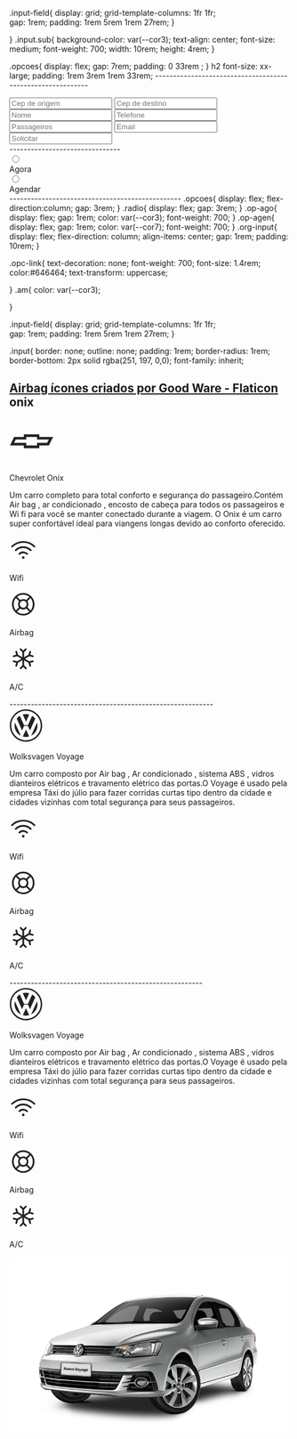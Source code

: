 
 .input-field{
   display: grid;
   grid-template-columns: 1fr 1fr;  
   gap: 1rem;
   padding: 1rem 5rem 1rem 27rem;
 }
 
 }
 .input.sub{
   background-color: var(--cor3);
   text-align: center;
   font-size: medium;
   font-weight: 700;
   width: 10rem;
   height: 4rem;
 }


 .opcoes{
  display: flex;
  gap: 7rem; 
  padding: 0 33rem ;
}
h2
font-size: xx-large;
padding: 1rem 3rem 1rem 33rem;
----------------------------------------------------------- <form class="agen-agora">
<div class="input-field">
  <input class="input" type="text" name="Cep de Origem" placeholder="Cep de origem">
  <input class="input"    type="text" name="Cep de destino" placeholder="Cep de destino">
  <input class="input" type="text" name="nome" placeholder="Nome">
  <input class="input" type="tel" name="telefone" placeholder="Telefone">
  <input class="input" type="number" name="numero" placeholder="Passageiros">
  <input class="input" type="email" name="email" placeholder="Email">
  <input  class="input sub nav-cj" type="text" name="solicitar" placeholder="Solicitar">
</div>
</form>
-------------------------------
<div class="op-ago">
<input class="agora" type="radio" name="agora" value="Agora"><div class="agora">Agora</div>
</div>
<div class="op-agen">
<input class="agendar"  type="radio" name="agendar" value="Agendar"><div class="agendar">Agendar
</div>
------------------------------------------------
.opcoes{
  display: flex;
  flex-direction:column;
  gap: 3rem;
}
.radio{
  display: flex;
  gap: 3rem;
}
.op-ago{
 display: flex;
 gap: 1rem; 
 color: var(--cor3);
 font-weight: 700;
}
.op-agen{
  display: flex;
  gap: 1rem;
  color: var(--cor7);
  font-weight: 700;
}
.org-input{
 display: flex;
 flex-direction: column;
 align-items: center;
 gap: 1rem;
 padding: 10rem;
}

.opc-link{
 text-decoration: none; 
 font-weight: 700;
 font-size: 1.4rem;
 color:#646464;
 text-transform: uppercase;
 
}
.am{
  color: var(--cor3);
  

}

 .input-field{
  display: grid;
  grid-template-columns: 1fr 1fr;  
  gap: 1rem;
  padding: 1rem 5rem 1rem 27rem;
}

 .input{
   border: none;
outline: none;
padding: 1rem;
border-radius: 1rem;
border-bottom: 2px solid rgba(251, 197, 0,0);
font-family: inherit;

<a href="https://www.flaticon.com/br/icones-gratis/airbag" title="airbag ícones">Airbag ícones criados por Good Ware - Flaticon</a>
onix
--------------------------------------------------
  <div>
<div class="box-1">
  <div class="flexlgc">
    <svg class="chevy-logo" xmlns="http://www.w3.org/2000/svg" width="80" height="80" fill="#222222" viewBox="0 0 192.756 192.756"><g fill-rule="evenodd" clip-rule="evenodd"><path fill="none" d="M0 0h192.756v192.756H0V0z"/><path d="M129.842 77.594V66.248H62.823v11.346H20.698L2.834 114.589h59.988v11.919h67.019v-11.919h41.461l18.619-36.995h-60.079zm33.707 25.558h-43.514v11.437H73.354v-11.437H20.698l7.031-14.695h45.625V77.594h46.681v10.863h51.268l-7.754 14.695z"/></g></svg>
    <p>Chevrolet Onix</p>
</div>
  <p>
  Um carro completo para total conforto e segurança do passageiro.Contém Air bag , ar condicionado , encosto de cabeça para todos os passageiros e Wi fi para você se manter conectado durante a viagem. O Onix é um carro super confortável ideal para viangens longas devido ao conforto oferecido.
  </p>

<div class="icchev">
<div class="wifi box">
  <svg xmlns="http://www.w3.org/2000/svg" width="50" height="50" fill="#222222" viewBox="0 0 256 256"><rect width="256" height="256" fill="none"></rect><path d="M92.9,166.1a50.7,50.7,0,0,1,70.2,0" fill="none" stroke="#222222" stroke-linecap="round" stroke-linejoin="round" stroke-width="16"></path><path d="M59,132.1a98.8,98.8,0,0,1,138,0" fill="none" stroke="#222222" stroke-linecap="round" stroke-linejoin="round" stroke-width="16"></path><path d="M25.1,98.2a146.6,146.6,0,0,1,205.8,0" fill="none" stroke="#222222" stroke-linecap="round" stroke-linejoin="round" stroke-width="16"></path><circle cx="128" cy="200" r="12"></circle></svg>
  <p>Wifi</p>
</div>
<div class="airbag box">
  <svg xmlns="http://www.w3.org/2000/svg" width="50" height="50" fill="#222222" viewBox="0 0 256 256"><rect width="256" height="256" fill="none"></rect><circle cx="128" cy="128" r="96" fill="none" stroke="#222222" stroke-linecap="round" stroke-linejoin="round" stroke-width="16"></circle><circle cx="128" cy="128" r="40" fill="none" stroke="#222222" stroke-linecap="round" stroke-linejoin="round" stroke-width="16"></circle><line x1="99.7" y1="99.7" x2="60.1" y2="60.1" fill="none" stroke="#222222" stroke-linecap="round" stroke-linejoin="round" stroke-width="16"></line><line x1="156.3" y1="99.7" x2="195.9" y2="60.1" fill="none" stroke="#222222" stroke-linecap="round" stroke-linejoin="round" stroke-width="16"></line><line x1="156.3" y1="156.3" x2="195.9" y2="195.9" fill="none" stroke="#222222" stroke-linecap="round" stroke-linejoin="round" stroke-width="16"></line><line x1="99.7" y1="156.3" x2="60.1" y2="195.9" fill="none" stroke="#222222" stroke-linecap="round" stroke-linejoin="round" stroke-width="16"></line></svg>
  <p>Airbag</p>
</div>
<div class="arcond box">
  <svg xmlns="http://www.w3.org/2000/svg" width="50" height="50" fill="#222222" viewBox="0 0 256 256"><rect width="256" height="256" fill="none"></rect><line x1="128" y1="64" x2="128" y2="192" fill="none" stroke="#222222" stroke-linecap="round" stroke-linejoin="round" stroke-width="16"></line><polyline points="104 40 128 64 152 40" fill="none" stroke="#222222" stroke-linecap="round" stroke-linejoin="round" stroke-width="16"></polyline><polyline points="104 216 128 192 152 216" fill="none" stroke="#222222" stroke-linecap="round" stroke-linejoin="round" stroke-width="16"></polyline><line x1="72.6" y1="96" x2="183.4" y2="160" fill="none" stroke="#222222" stroke-linecap="round" stroke-linejoin="round" stroke-width="16"></line><polyline points="39.8 104.8 72.6 96 63.8 63.2" fill="none" stroke="#222222" stroke-linecap="round" stroke-linejoin="round" stroke-width="16"></polyline><polyline points="192.2 192.8 183.4 160 216.2 151.2" fill="none" stroke="#222222" stroke-linecap="round" stroke-linejoin="round" stroke-width="16"></polyline><line x1="72.6" y1="160" x2="183.4" y2="96" fill="none" stroke="#222222" stroke-linecap="round" stroke-linejoin="round" stroke-width="16"></line><polyline points="63.8 192.8 72.6 160 39.8 151.2" fill="none" stroke="#222222" stroke-linecap="round" stroke-linejoin="round" stroke-width="16"></polyline><polyline points="216.2 104.8 183.4 96 192.2 63.2" fill="none" stroke="#222222" stroke-linecap="round" stroke-linejoin="round" stroke-width="16"></polyline></svg>
  <p>A/C</p>
</div>
</div>
</div>
</div>
---------------------------------------------------------
<div class="box-2voy">
  <svg class="vw-logo" xmlns="http://www.w3.org/2000/svg" width="60" height="60" fill="#222222" viewBox="0 0 192.744 192.744"><g fill-rule="evenodd" clip-rule="evenodd"><path fill="none" d="M0 0h192.744v192.744H0V0z"/><path d="M96.336 2.865c-51.663 0-93.543 41.882-93.543 93.543 0 51.662 41.881 93.543 93.543 93.543 51.66 0 93.543-41.881 93.543-93.543 0-51.66-41.883-93.543-93.543-93.543zm0 178.699c-47.031 0-85.156-38.125-85.156-85.156 0-47.029 38.125-85.155 85.156-85.155 47.029 0 85.156 38.126 85.156 85.155 0 47.031-38.127 85.156-85.156 85.156z"/><path d="M77.692 32.786a66.308 66.308 0 0 1 18.644-2.657c6.465 0 12.715.926 18.623 2.652l-18.623 41.28-18.644-41.275z"/><path d="M131.914 40.477a66.695 66.695 0 0 1 17.957 16.847l-30.566 67.64-11.795-26.227H85.162l-11.794 26.226-30.522-67.702a66.635 66.635 0 0 1 17.909-16.783l24.407 54.146h22.424l24.328-54.147zM32.296 79.254a66.384 66.384 0 0 0-2.241 17.154c0 25.975 14.939 48.458 36.694 59.329L32.296 79.254z"/><path d="M78 160.12a66.268 66.268 0 0 0 18.336 2.569c6.354 0 12.498-.895 18.314-2.562l-18.314-40.673L78 160.12zM125.92 155.737c21.756-10.871 36.695-33.354 36.695-59.329 0-5.88-.766-11.581-2.201-17.009l-34.494 76.338z"/></g></svg>
  <p>Wolksvagen Voyage</p>
  <p>
    Um carro composto por Air bag , Ar condicionado , sistema ABS , vidros dianteiros elétricos e travamento elétrico das portas.O Voyage é usado pela empresa Táxi do júlio para fazer corridas curtas tipo dentro da cidade e cidades vizinhas com total segurança para seus passageiros.
  </p>



<div class="icvoy">
  <div class="wifi">
    <svg xmlns="http://www.w3.org/2000/svg" width="50" height="50" fill="#222222" viewBox="0 0 256 256"><rect width="256" height="256" fill="none"></rect><path d="M92.9,166.1a50.7,50.7,0,0,1,70.2,0" fill="none" stroke="#222222" stroke-linecap="round" stroke-linejoin="round" stroke-width="16"></path><path d="M59,132.1a98.8,98.8,0,0,1,138,0" fill="none" stroke="#222222" stroke-linecap="round" stroke-linejoin="round" stroke-width="16"></path><path d="M25.1,98.2a146.6,146.6,0,0,1,205.8,0" fill="none" stroke="#222222" stroke-linecap="round" stroke-linejoin="round" stroke-width="16"></path><circle cx="128" cy="200" r="12"></circle></svg>
    <p>Wifi</p>
  </div>
  <div class="airbag">
    <svg xmlns="http://www.w3.org/2000/svg" width="50" height="50" fill="#222222" viewBox="0 0 256 256"><rect width="256" height="256" fill="none"></rect><circle cx="128" cy="128" r="96" fill="none" stroke="#222222" stroke-linecap="round" stroke-linejoin="round" stroke-width="16"></circle><circle cx="128" cy="128" r="40" fill="none" stroke="#222222" stroke-linecap="round" stroke-linejoin="round" stroke-width="16"></circle><line x1="99.7" y1="99.7" x2="60.1" y2="60.1" fill="none" stroke="#222222" stroke-linecap="round" stroke-linejoin="round" stroke-width="16"></line><line x1="156.3" y1="99.7" x2="195.9" y2="60.1" fill="none" stroke="#222222" stroke-linecap="round" stroke-linejoin="round" stroke-width="16"></line><line x1="156.3" y1="156.3" x2="195.9" y2="195.9" fill="none" stroke="#222222" stroke-linecap="round" stroke-linejoin="round" stroke-width="16"></line><line x1="99.7" y1="156.3" x2="60.1" y2="195.9" fill="none" stroke="#222222" stroke-linecap="round" stroke-linejoin="round" stroke-width="16"></line></svg>
    <p>Airbag</p>
  </div>
  <div class="arcond">
    <svg xmlns="http://www.w3.org/2000/svg" width="50" height="50" fill="#222222" viewBox="0 0 256 256"><rect width="256" height="256" fill="none"></rect><line x1="128" y1="64" x2="128" y2="192" fill="none" stroke="#222222" stroke-linecap="round" stroke-linejoin="round" stroke-width="16"></line><polyline points="104 40 128 64 152 40" fill="none" stroke="#222222" stroke-linecap="round" stroke-linejoin="round" stroke-width="16"></polyline><polyline points="104 216 128 192 152 216" fill="none" stroke="#222222" stroke-linecap="round" stroke-linejoin="round" stroke-width="16"></polyline><line x1="72.6" y1="96" x2="183.4" y2="160" fill="none" stroke="#222222" stroke-linecap="round" stroke-linejoin="round" stroke-width="16"></line><polyline points="39.8 104.8 72.6 96 63.8 63.2" fill="none" stroke="#222222" stroke-linecap="round" stroke-linejoin="round" stroke-width="16"></polyline><polyline points="192.2 192.8 183.4 160 216.2 151.2" fill="none" stroke="#222222" stroke-linecap="round" stroke-linejoin="round" stroke-width="16"></polyline><line x1="72.6" y1="160" x2="183.4" y2="96" fill="none" stroke="#222222" stroke-linecap="round" stroke-linejoin="round" stroke-width="16"></line><polyline points="63.8 192.8 72.6 160 39.8 151.2" fill="none" stroke="#222222" stroke-linecap="round" stroke-linejoin="round" stroke-width="16"></polyline><polyline points="216.2 104.8 183.4 96 192.2 63.2" fill="none" stroke="#222222" stroke-linecap="round" stroke-linejoin="round" stroke-width="16"></polyline></svg>
    <p>A/C</p>
  </div>
</div>
</div>
------------------------------------------------------

<div class="flexvoy">
<div class="voy">
<div class="box-voy">
  <div class="logovoy">
    <svg class="vw-logo" xmlns="http://www.w3.org/2000/svg" width="60" height="60" fill="#222222" viewBox="0 0 192.744 192.744"><g fill-rule="evenodd" clip-rule="evenodd"><path fill="none" d="M0 0h192.744v192.744H0V0z"/><path d="M96.336 2.865c-51.663 0-93.543 41.882-93.543 93.543 0 51.662 41.881 93.543 93.543 93.543 51.66 0 93.543-41.881 93.543-93.543 0-51.66-41.883-93.543-93.543-93.543zm0 178.699c-47.031 0-85.156-38.125-85.156-85.156 0-47.029 38.125-85.155 85.156-85.155 47.029 0 85.156 38.126 85.156 85.155 0 47.031-38.127 85.156-85.156 85.156z"/><path d="M77.692 32.786a66.308 66.308 0 0 1 18.644-2.657c6.465 0 12.715.926 18.623 2.652l-18.623 41.28-18.644-41.275z"/><path d="M131.914 40.477a66.695 66.695 0 0 1 17.957 16.847l-30.566 67.64-11.795-26.227H85.162l-11.794 26.226-30.522-67.702a66.635 66.635 0 0 1 17.909-16.783l24.407 54.146h22.424l24.328-54.147zM32.296 79.254a66.384 66.384 0 0 0-2.241 17.154c0 25.975 14.939 48.458 36.694 59.329L32.296 79.254z"/><path d="M78 160.12a66.268 66.268 0 0 0 18.336 2.569c6.354 0 12.498-.895 18.314-2.562l-18.314-40.673L78 160.12zM125.92 155.737c21.756-10.871 36.695-33.354 36.695-59.329 0-5.88-.766-11.581-2.201-17.009l-34.494 76.338z"/></g></svg>
    <p>Wolksvagen Voyage</p>
  </div>
  <div>
    <p>
      Um carro composto por Air bag , Ar condicionado , sistema ABS , vidros dianteiros elétricos e travamento elétrico das portas.O Voyage é usado pela empresa Táxi do júlio para fazer corridas curtas tipo dentro da cidade e cidades vizinhas com total segurança para seus passageiros.
    </p>
  </div>
  <div class="icon">
    <div class="wifi">
      <svg xmlns="http://www.w3.org/2000/svg" width="50" height="50" fill="#222222" viewBox="0 0 256 256"><rect width="256" height="256" fill="none"></rect><path d="M92.9,166.1a50.7,50.7,0,0,1,70.2,0" fill="none" stroke="#222222" stroke-linecap="round" stroke-linejoin="round" stroke-width="16"></path><path d="M59,132.1a98.8,98.8,0,0,1,138,0" fill="none" stroke="#222222" stroke-linecap="round" stroke-linejoin="round" stroke-width="16"></path><path d="M25.1,98.2a146.6,146.6,0,0,1,205.8,0" fill="none" stroke="#222222" stroke-linecap="round" stroke-linejoin="round" stroke-width="16"></path><circle cx="128" cy="200" r="12"></circle></svg>
      <p>Wifi</p>
    </div>
    <div class="airbag">
      <svg xmlns="http://www.w3.org/2000/svg" width="50" height="50" fill="#222222" viewBox="0 0 256 256"><rect width="256" height="256" fill="none"></rect><circle cx="128" cy="128" r="96" fill="none" stroke="#222222" stroke-linecap="round" stroke-linejoin="round" stroke-width="16"></circle><circle cx="128" cy="128" r="40" fill="none" stroke="#222222" stroke-linecap="round" stroke-linejoin="round" stroke-width="16"></circle><line x1="99.7" y1="99.7" x2="60.1" y2="60.1" fill="none" stroke="#222222" stroke-linecap="round" stroke-linejoin="round" stroke-width="16"></line><line x1="156.3" y1="99.7" x2="195.9" y2="60.1" fill="none" stroke="#222222" stroke-linecap="round" stroke-linejoin="round" stroke-width="16"></line><line x1="156.3" y1="156.3" x2="195.9" y2="195.9" fill="none" stroke="#222222" stroke-linecap="round" stroke-linejoin="round" stroke-width="16"></line><line x1="99.7" y1="156.3" x2="60.1" y2="195.9" fill="none" stroke="#222222" stroke-linecap="round" stroke-linejoin="round" stroke-width="16"></line></svg>
      <p>Airbag</p>
    </div>
    <div class="arcond">
      <svg xmlns="http://www.w3.org/2000/svg" width="50" height="50" fill="#222222" viewBox="0 0 256 256"><rect width="256" height="256" fill="none"></rect><line x1="128" y1="64" x2="128" y2="192" fill="none" stroke="#222222" stroke-linecap="round" stroke-linejoin="round" stroke-width="16"></line><polyline points="104 40 128 64 152 40" fill="none" stroke="#222222" stroke-linecap="round" stroke-linejoin="round" stroke-width="16"></polyline><polyline points="104 216 128 192 152 216" fill="none" stroke="#222222" stroke-linecap="round" stroke-linejoin="round" stroke-width="16"></polyline><line x1="72.6" y1="96" x2="183.4" y2="160" fill="none" stroke="#222222" stroke-linecap="round" stroke-linejoin="round" stroke-width="16"></line><polyline points="39.8 104.8 72.6 96 63.8 63.2" fill="none" stroke="#222222" stroke-linecap="round" stroke-linejoin="round" stroke-width="16"></polyline><polyline points="192.2 192.8 183.4 160 216.2 151.2" fill="none" stroke="#222222" stroke-linecap="round" stroke-linejoin="round" stroke-width="16"></polyline><line x1="72.6" y1="160" x2="183.4" y2="96" fill="none" stroke="#222222" stroke-linecap="round" stroke-linejoin="round" stroke-width="16"></line><polyline points="63.8 192.8 72.6 160 39.8 151.2" fill="none" stroke="#222222" stroke-linecap="round" stroke-linejoin="round" stroke-width="16"></polyline><polyline points="216.2 104.8 183.4 96 192.2 63.2" fill="none" stroke="#222222" stroke-linecap="round" stroke-linejoin="round" stroke-width="16"></polyline></svg>
      <p>A/C</p>
      <div><img src="voyage.png" alt="voyage"></div>
    </div>
  </div>

</div>
</div>
</div>
</div>